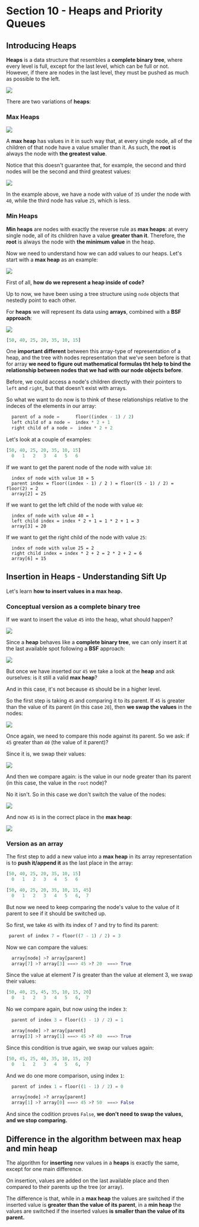 # Section 10 - Heaps and Priority Queues

## Introducing Heaps

**Heaps** is a data structure that resembles a **complete binary tree**, where every level is full, except for the last level, which can be full or not. However, if there are nodes in the last level, they must be pushed as much as possible to the left.

![](2022-02-16-11-48-35.png)

There are two variations of **heaps**:

### Max Heaps

![](2022-02-16-11-49-48.png)

A **max heap** has values in it in such way that, at every single node, all of the children of that node have a value smaller than it. As such, the **root** is always the node with **the greatest value**.

Notice that this doesn't guarantee that, for example, the second and third nodes will be the second and third greatest values:

![](2022-02-16-11-52-35.png)

In the example above, we have a node with value of `35` under the node with `40`, while the third node has value `25`, which is less.

### Min Heaps

**Min heaps** are nodes with exactly the reverse rule as **max heaps**: at every single node, all of its children have a value **greater than it**. Therefore, the **root** is always the node with **the minimum value** in the heap.

Now we need to understand how we can add values to our heaps. Let's start with a **max heap** as an example:

![](2022-02-16-14-13-27.png)

First of all, **how do we represent a heap inside of code?**

Up to now, we have been using a tree structure using `node` objects that nestedly point to each other.

For **heaps** we will represent its data using **arrays**, combined with a **BSF approach**:

![](2022-02-16-14-15-15.png)

```py
[50, 40, 25, 20, 35, 10, 15]
```

One **important different** between this array-type of representation of a heap, and the tree with nodes representation that we've seen before is that for array **we need to figure out mathematical formulas tht help to bind the relationship between nodes that we had with our node objects before**.

Before, we could access a node's children directly with their pointers to `left` and `right`, but that doesn't exist with arrays.

So what we want to do now is to think of these relationships relative to the indeces of the elements in our array:

```py
  parent of a node =      floor((index - 1) / 2)
  left child of a node =  index * 2 + 1 
  right child of a node =  index * 2 + 2 
```

Let's look at a couple of examples:

```py
[50, 40, 25, 20, 35, 10, 15]
  0   1   2   3   4   5   6
```

If we want to get the parent node of the node with value `10`:
```
  index of node with value 10 = 5
  parent index = floor((index - 1) / 2 ) = floor((5 - 1) / 2) = floor(2) = 2
  array[2] = 25
```

If we want to get the left child of the node with value `40`:
```
  index of node with value 40 = 1
  left child index = index * 2 + 1 = 1 * 2 + 1 = 3
  array[3] = 20
```

If we want to get the right child of the node with value `25`:
```
  index of node with value 25 = 2
  right child index = index * 2 + 2 = 2 * 2 + 2 = 6
  array[6] = 15
```

## Insertion in Heaps - Understanding Sift Up

Let's learn **how to insert values in a max heap.**

### Conceptual version as a complete binary tree

If we want to insert the value `45` into the heap, what should happen?

![](2022-02-16-18-19-45.png)

Since a **heap** behaves like a **complete binary tree**, we can only insert it at the last available spot following a **BSF** approach:

![](2022-02-16-18-20-44.png)

But once we have inserted our `45` we take a look at the **heap** and ask ourselves: is it still a valid **max heap**?

And in this case, it's not because `45` should be in a higher level.

So the first step is taking `45` and comparing it to its parent. If `45` is greater than the value of its parent (in this case `20`), then **we swap the values** in the nodes:

![](2022-02-16-18-22-50.png)

Once again, we need to compare this node against its parent. So we ask: if `45` greater than `40` (the value of it parent)?

Since it is, we swap their values:

![](2022-02-16-18-24-51.png)

And then we compare again: is the value in our node greater than its parent (in this case, the value in the `root` node)?

No it isn't. So in this case we don't switch the value of the nodes:

![](2022-02-16-18-26-35.png)

And now `45` is in the correct place in the **max heap**:

![](2022-02-16-18-26-59.png)

### Version as an array

The first step to add a new value into a **max heap** in its array representation is to **push it/append it** as the last place in the array:


```py
[50, 40, 25, 20, 35, 10, 15]
  0   1   2   3   4   5   6

[50, 40, 25, 20, 35, 10, 15, 45]
  0   1   2   3   4   5   6,  7
```

But now we need to keep comparing the node's value to the value of it parent to see if it should be switched up.

So first, we take `45` with its index of `7` and try to find its parent:

```py
 parent of index 7 = floor((7 - 1) / 2) = 3
```

Now we can compare the values:

```py
  array[node] >? array[parent] 
  array[7] >? array[3] ===> 45 >? 20  ===> True
```

Since the value at element 7 is greater than the value at element 3, we swap their values:

```py
[50, 40, 25, 45, 35, 10, 15, 20]
  0   1   2   3   4   5   6,  7
```

No we compare again, but now using the index `3`:

```py
  parent of index 3 = floor((3 - 1) / 2) = 1

  array[node] >? array[parent] 
  array[3] >? array[1] ===> 45 >? 40  ===> True
```

Since this condition is true again, we swap our values again:

```py
[50, 45, 25, 40, 35, 10, 15, 20]
  0   1   2   3   4   5   6,  7
```

And we do one more comparison, using index `1`:

```py
  parent of index 1 = floor((1 - 1) / 2) = 0

  array[node] >? array[parent] 
  array[1] >? array[0] ===> 45 >? 50  ===> False
```

And since the codition proves `False`, **we don't need to swap the values, and we stop comparing.**

## Difference in the algorithm between max heap and min heap

The algorithm for **inserting** new values in a **heaps** is exactly the same, except for one main difference.

On insertion, values are added on the last available place and then compared to their parents up the tree (or array). 

The difference is that, while in a **max heap** the values are switched if the inserted value is **greater than the value of its parent**, in a **min heap** the values are switched if the inserted values **is smaller than the value of its parent.**


